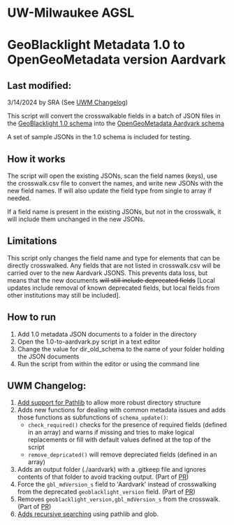 # UW-Milwaukee AGSL
# GeoBlacklight Metadata 1.0 to OpenGeoMetadata version Aardvark

## Last modified:
3/14/2024 by SRA (See [UWM Changelog](#UWM-Changelog))

This script will convert the crosswalkable fields in a batch of JSON files in the
[GeoBlacklight 1.0 schema](https://opengeometadata.org/docs/gbl-1.0)
into the [OpenGeoMetadata Aardvark schema](https://opengeometadata.org/docs/ogm-aardvark)

A set of sample JSONs in the 1.0 schema is included for testing.

## How it works

The script will open the existing JSONs, scan the field names (keys), use the crosswalk.csv file
to convert the names, and write new JSONs with the new field names. If will also update the field
type from single to array if needed.

If a field name is present in the existing JSONs,
but not in the crosswalk, it will include them unchanged in the new JSONs.

## Limitations

This script only changes the field name and type for elements that can be directly crosswalked.
Any fields that are not listed in crosswalk.csv will be carried over to the new Aardvark JSONS.
This prevents data loss, but means that the new documents ~~will still include deprecated fields~~
[Local updates include removal of known deprecated fields,
but local fields from other institutions may still be included].

## How to run

1. Add 1.0 metadata JSON documents to a folder in the directory
2. Open the 1.0-to-aardvark.py script in a text editor
3. Change the value for dir_old_schema to the name of your folder holding the JSON documents
4. Run the script from within the editor or using the command line

## UWM Changelog:

1. [Add support for Pathlib](https://github.com/UWM-Libraries/gbl-1_to_aardvark/commit/2ba511a26b4730c5c77fab7e937b02a3201d8d75)
to allow more robust directory structure 
2. Adds new functions for dealing with common metadata issues and adds those functions as subfunctions of `schema_update()`:
    - `check_required()` checks for the presence of required fields (defined in an array) and warns if missing and
    tries to make logical replacements or fill with default values defined at the top of the script
    - `remove_depricated()` will remove depreciated fields (defined in an array)
3. Adds an output folder (./aardvark) with a .gitkeep file and ignores contents of that folder to avoid tracking output.
(Part of [PR](https://github.com/OpenGeoMetadata/gbl-1_to_aardvark/pull/4))
4. Force the `gbl_mdVersion_s` field to 'Aardvark' instead of crosswalking from the deprecated `geoblacklight_version` field.
(Part of [PR](https://github.com/OpenGeoMetadata/gbl-1_to_aardvark/pull/4))
5. Removes `geoblacklight_version,gbl_mdVersion_s` from the crosswalk.
(Part of [PR](https://github.com/OpenGeoMetadata/gbl-1_to_aardvark/pull/4))
6. [Adds recursive searching](https://github.com/UWM-Libraries/gbl-1_to_aardvark/commit/4c80f4585e8855d175faf7f9208bf6bfa35e953a)
using pathlib and glob.
